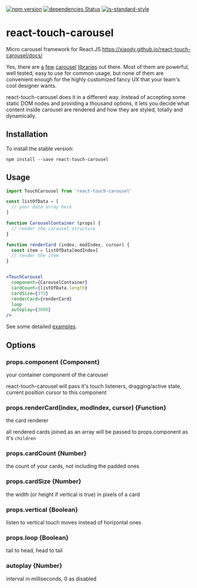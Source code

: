 [![npm version](https://badge.fury.io/js/react-touch-carousel.svg)](https://www.npmjs.com/package/react-touch-carousel)
[![dependencies Status](https://david-dm.org/xiaody/react-touch-carousel/status.svg)](https://david-dm.org/xiaody/react-touch-carousel)
[![js-standard-style](https://img.shields.io/badge/code%20style-standard-brightgreen.svg)](https://standardjs.com/)

# react-touch-carousel

Micro carousel framework for React.JS https://xiaody.github.io/react-touch-carousel/docs/

Yes, there are [a][slick] [few][Swiper] [carousel][Owl Carousel 2] [libraries][react-swipe] out there.
Most of them are powerful, well tested, easy to use for common usage,
but none of them are convenient enough for the highly customized fancy UX that your team's cool designer wants.

react-touch-carousel does it in a different way.
Instead of accepting some static DOM nodes and providing a thousand options,
it lets you decide what content inside carousel are rendered and how they are styled, totally and dynamically.

## Installation

To install the stable version:

```
npm install --save react-touch-carousel
```

## Usage

```jsx
import TouchCarousel from 'react-touch-carousel'

const listOfData = [
  // your data array here
]

function CarouselContainer (props) {
  // render the carousel structure
}

function renderCard (index, modIndex, cursor) {
  const item = listOfData[modIndex]
  // render the item
}


<TouchCarousel
  component={CarouselContainer}
  cardCount={listOfData.length}
  cardSize={375}
  renderCard={renderCard}
  loop
  autoplay={3000}
/>
```

See some detailed [examples](https://github.com/xiaody/react-touch-carousel/tree/master/examples).

## Options

### props.component {Component}

your container component of the carousel

react-touch-carousel will pass it's touch listeners, dragging/active state, current position cursor to this component

### props.renderCard(index, modIndex, cursor) {Function}

the card renderer

all rendered cards joined as an array will be passed to props.component as it's `children`

### props.cardCount {Number}

the count of your cards, not including the padded ones

### props.cardSize {Number}

the width (or height if vertical is true) in pixels of a card

### props.vertical {Boolean}

listen to vertical touch moves instead of horizontal ones

### props.loop {Boolean}

tail to head, head to tail

### autoplay {Number}

interval in milliseconds, 0 as disabled


[slick]: https://kenwheeler.github.io/slick/
[Swiper]: http://idangero.us/swiper/
[Owl Carousel 2]: https://owlcarousel2.github.io/OwlCarousel2/
[react-swipe]: https://github.com/voronianski/react-swipe
